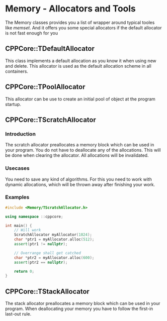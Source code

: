 # Memory - Allocators and Tools
The Memory classes provides you a list of wrapper around typical tooles like *memset*. And it offers you some special allocators if the default allocator is not fast enough for you

## CPPCore::TDefaultAllocator
This class implements a default allocation as you know it when using new and delete. This allocator is used as the default 
allocation scheme in all containers.

## CPPCore::TPoolAllocator
This allocator can be use to create an initial pool of object at the program startup. 

## CPPCore::TScratchAllocator
### Introduction
The scratch allocator preallocates a memory block which can be used in your program. You do not have to deallocate any of the allocations. 
This will be done when clearing the allocator. All allocations will be invalidated.

### Usecases
You need to save any kind of algorithms. For this you need to work with dynamic allocations, which will be thrown away
after finishing your work.

### Examples
```cpp
#include <Memory/TScratchAllocator.h>

using namespace ::cppcore;

int main() {
    // Will work
    ScratchAllocator myAllocator(1024);
    char *ptr1 = myAllocator.alloc(512);
    assert(ptr1 != nullptr);

    // Overrange shall get catched
    char *ptr2 = myAllocator.alloc(600);
    assert(ptr2 == nullptr);

    return 0;
}
```

## CPPCore::TStackAllocator
The stack allocator preallocates a memory block which can be used in your program. When deallocating your memory you have to follow the first-in last-out rule.
